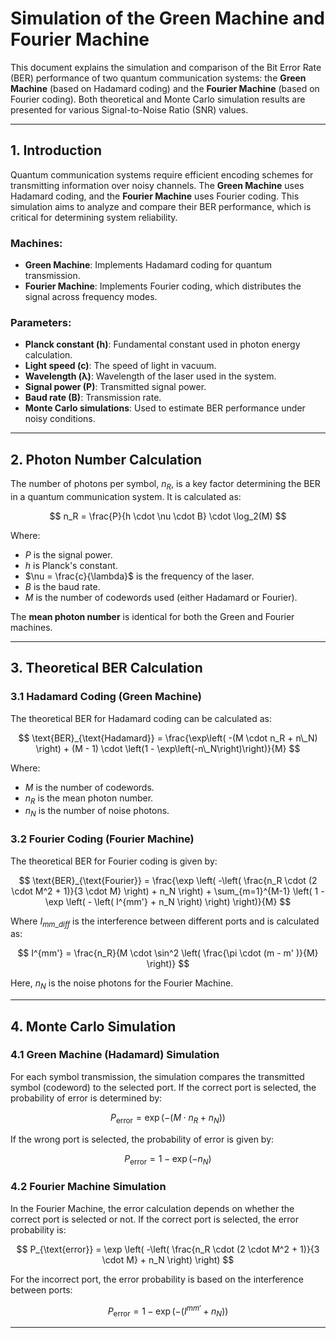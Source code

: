 # Simulation of the Green Machine and Fourier Machine

This document explains the simulation and comparison of the Bit Error Rate (BER) performance of two quantum communication systems: the **Green Machine** (based on Hadamard coding) and the **Fourier Machine** (based on Fourier coding). Both theoretical and Monte Carlo simulation results are presented for various Signal-to-Noise Ratio (SNR) values.

---

## 1. Introduction

Quantum communication systems require efficient encoding schemes for transmitting information over noisy channels. The **Green Machine** uses Hadamard coding, and the **Fourier Machine** uses Fourier coding. This simulation aims to analyze and compare their BER performance, which is critical for determining system reliability.

### Machines:
- **Green Machine**: Implements Hadamard coding for quantum transmission.
- **Fourier Machine**: Implements Fourier coding, which distributes the signal across frequency modes.

### Parameters:
- **Planck constant (h)**: Fundamental constant used in photon energy calculation.
- **Light speed (c)**: The speed of light in vacuum.
- **Wavelength (λ)**: Wavelength of the laser used in the system.
- **Signal power (P)**: Transmitted signal power.
- **Baud rate (B)**: Transmission rate.
- **Monte Carlo simulations**: Used to estimate BER performance under noisy conditions.

---

## 2. Photon Number Calculation

The number of photons per symbol, $n_R$, is a key factor determining the BER in a quantum communication system. It is calculated as:

$$
n_R = \frac{P}{h \cdot \nu \cdot B} \cdot \log_2(M)
$$

Where:
- $P$ is the signal power.
- $h$ is Planck's constant.
- $\nu = \frac{c}{\lambda}$ is the frequency of the laser.
- $B$ is the baud rate.
- $M$ is the number of codewords used (either Hadamard or Fourier).

The **mean photon number** is identical for both the Green and Fourier machines.

---

## 3. Theoretical BER Calculation

### 3.1 Hadamard Coding (Green Machine)
The theoretical BER for Hadamard coding can be calculated as:

$$
\text{BER}_{\text{Hadamard}} = \frac{\exp\left( -(M \cdot n_R + n\_N) \right) + (M - 1) \cdot \left(1 - \exp\left(-n\_N\right)\right)}{M}
$$

Where:
- $M$ is the number of codewords.
- $n_R$ is the mean photon number.
- $n_N$ is the number of noise photons.

### 3.2 Fourier Coding (Fourier Machine)
The theoretical BER for Fourier coding is given by:

$$
\text{BER}_{\text{Fourier}} = \frac{\exp \left( -\left( \frac{n_R \cdot (2 \cdot M^2 + 1)}{3 \cdot M} \right) + n_N \right) + \sum_{m=1}^{M-1} \left( 1 - \exp \left( - \left( I^{mm'} + n_N \right) \right) \right)}{M}
$$

Where $I_{mm\_diff}$ is the interference between different ports and is calculated as:

$$
I^{mm'} = \frac{n_R}{M \cdot \sin^2 \left( \frac{\pi \cdot (m - m'
)}{M} \right)}
$$

Here, $n_N$ is the noise photons for the Fourier Machine.

---

## 4. Monte Carlo Simulation

### 4.1 Green Machine (Hadamard) Simulation
For each symbol transmission, the simulation compares the transmitted symbol (codeword) to the selected port. If the correct port is selected, the probability of error is determined by:

$$
P_{\text{error}} = \exp \left( -(M \cdot n_R + n_N) \right)
$$

If the wrong port is selected, the probability of error is given by:

$$
P_{\text{error}} = 1 - \exp(-n_N)
$$

### 4.2 Fourier Machine Simulation
In the Fourier Machine, the error calculation depends on whether the correct port is selected or not. If the correct port is selected, the error probability is:

$$
P_{\text{error}} = \exp \left( -\left( \frac{n_R \cdot (2 \cdot M^2 + 1)}{3 \cdot M} + n_N \right) \right)
$$

For the incorrect port, the error probability is based on the interference between ports:

$$
P_{\text{error}} = 1 - \exp \left( - \left( I^{mm'} + n_N \right) \right)
$$

---

## 
